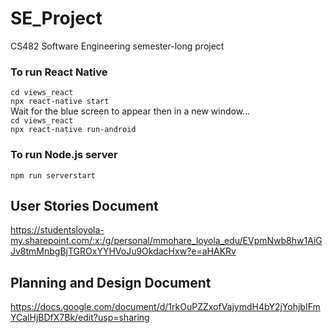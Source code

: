 # SE_Project
CS482 Software Engineering semester-long project

### To run React Native 
```cd views_react```
<br>
```npx react-native start```
<br>
Wait for the blue screen to appear then in a new window...
<br>
```cd views_react```
<br>
```npx react-native run-android```

### To run Node.js server
```npm run serverstart```

## User Stories Document
https://studentsloyola-my.sharepoint.com/:x:/g/personal/mmohare_loyola_edu/EVpmNwb8hw1AiGJv8tmMnbgBjTGROxYYHVoJu9OkdacHxw?e=aHAKRv 

## Planning and Design Document 
https://docs.google.com/document/d/1rkOuPZZxofVajymdH4bY2jYohjbIFmYCalHjBDfX7Bk/edit?usp=sharing 
